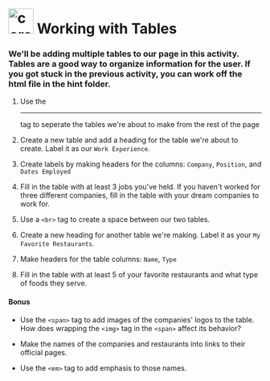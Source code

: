 <h1>
<img src="../../../00-admin-resources/assets/images/core.svg" alt="core" width="50">
Working with Tables
</h1>

### We'll be adding multiple tables to our page in this activity. Tables are a good way to organize information for the user. If you got stuck in the previous activity, you can work off the html file in the hint folder. ###

1. Use the <hr> tag to seperate the tables we're about to make from the rest of the page

2. Create a new table and add a heading for the table we're about to create. Label it as our `Work Experience`.

3. Create labels by making headers for the columns: `Company`, `Position`, and `Dates Employed`

4. Fill in the table with at least 3 jobs you've held. If you haven't worked for three different companies, fill in the table with your dream companies to work for.

5. Use a `<br>` tag to create a space between our two tables.

6. Create a new heading for another table we're making. Label it as your `My Favorite Restaurants`.

7. Make headers for the table columns: `Name`, `Type`

8. Fill in the table with at least 5 of your favorite restaurants and what type of foods they serve.

#### Bonus ####
* Use the `<span>` tag to add images of the companies' logos to the table. How does wrapping the `<img>` tag in the `<span>` affect its behavior?

* Make the names of the companies and restaurants into links to their official pages.

* Use the `<em>` tag to add emphasis to those names.